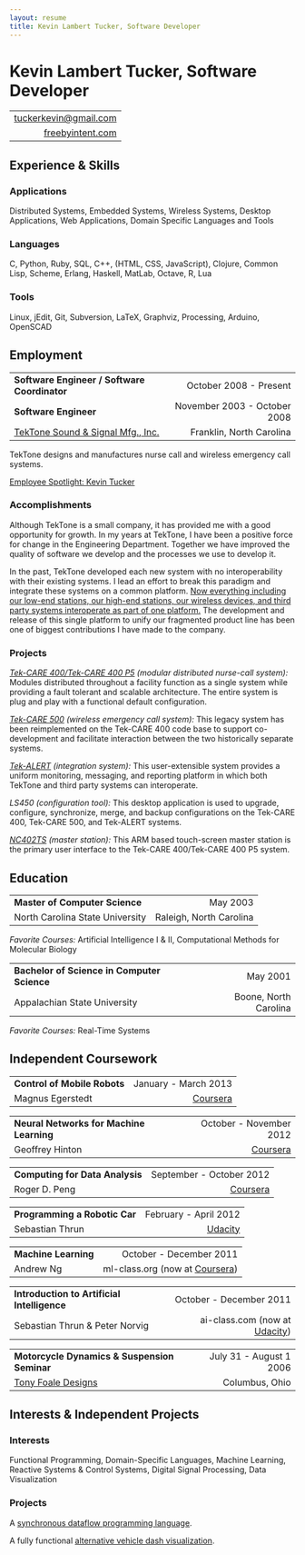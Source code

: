 ```yaml
---
layout: resume
title: Kevin Lambert Tucker, Software Developer
---
```


# Kevin Lambert Tucker, Software Developer

|                                                                 |
|----------------------------------------------------------------:|
| [tuckerkevin@gmail.com <i class="fa fa-envelope-o"></i>][gmail] |
| [freebyintent.com <i class="fa fa-globe"></i>][freebyintent]    |

## <i class="fa fa-check-square-o"></i> Experience & Skills

### Applications
Distributed Systems, Embedded Systems, Wireless Systems, Desktop Applications, Web Applications, Domain Specific Languages and Tools

### Languages
C, Python, Ruby, SQL, C++, (HTML, CSS, JavaScript), Clojure, Common Lisp, Scheme, Erlang, Haskell, MatLab, Octave, R, Lua

### Tools
Linux, jEdit, Git, Subversion, LaTeX, Graphviz, Processing, Arduino, OpenSCAD

## <i class="fa fa-briefcase"></i> Employment

|                                              |                              |
|----------------------------------------------|-----------------------------:|
| **Software Engineer / Software Coordinator** | October 2008 - Present       |
| **Software Engineer**                        | November 2003 - October 2008 |
| [TekTone Sound & Signal Mfg., Inc.][tektone] | Franklin, North Carolina     |

TekTone designs and manufactures nurse call and wireless emergency call systems.

[Employee Spotlight: Kevin Tucker][spotlight]

### Accomplishments

Although TekTone is a small company, it has provided me with a good opportunity for growth. In my years at TekTone, I have been a positive force for change in the Engineering Department. Together we have improved the quality of software we develop and the processes we use to develop it.

In the past, TekTone developed each new system with no interoperability with their existing systems. I lead an effort to break this paradigm and integrate these systems on a common platform. [Now everything including our low-end stations, our high-end stations, our wireless devices, and third party systems interoperate as part of one platform.][tekcare] The development and release of this single platform to unify our fragmented product line has been one of biggest contributions I have made to the company.

### Projects
[*Tek-CARE 400/Tek-CARE 400 P5*][tekcare400] *(modular distributed nurse-call system):* Modules distributed throughout a facility function as a single system while providing a fault tolerant and scalable architecture. The entire system is plug and play with a functional default configuration.

[*Tek-CARE 500*][tekcare500] *(wireless emergency call system):* This legacy system has been reimplemented on the Tek-CARE 400 code base to support co-development and facilitate interaction between the two historically separate systems.

[*Tek-ALERT*][tekalert] *(integration system):* This user-extensible system provides a uniform monitoring, messaging, and reporting platform in which both TekTone and third party systems can interoperate.

*LS450* *(configuration tool):* This desktop application is used to upgrade, configure, synchronize, merge, and backup configurations on the Tek-CARE 400, Tek-CARE 500, and Tek-ALERT systems.

[*NC402TS*][nc402ts] *(master station):* This ARM based touch-screen master station is the primary user interface to the Tek-CARE 400/Tek-CARE 400 P5 system.

## <i class="fa fa-graduation-cap"></i> Education

|                                             |                         |
|---------------------------------------------|------------------------:|
| **Master of Computer Science**              | May 2003                |
| North Carolina State University             | Raleigh, North Carolina |

*Favorite Courses:* Artificial Intelligence I & II, Computational Methods for Molecular Biology

|                                             |                         |
|---------------------------------------------|------------------------:|
| **Bachelor of Science in Computer Science** | May 2001                |
| Appalachian State University                | Boone, North Carolina   |

*Favorite Courses:* Real-Time Systems

## <i class="fa fa-book"></i> Independent Coursework

|                                              |                                            |
|----------------------------------------------|-------------------------------------------:|
| **Control of Mobile Robots**                 | January - March 2013                       |
| Magnus Egerstedt                             | [Coursera][coursera]                       |

|                                              |                                            |
|----------------------------------------------|-------------------------------------------:|
| **Neural Networks for Machine Learning**     | October - November 2012                    |
| Geoffrey Hinton                              | [Coursera][coursera]                       |

|                                              |                                            |
|----------------------------------------------|-------------------------------------------:|
| **Computing for Data Analysis**              | September - October 2012                   |
| Roger D. Peng                                | [Coursera][coursera]                       |

|                                              |                                            |
|----------------------------------------------|-------------------------------------------:|
| **Programming a Robotic Car**                | February - April 2012                      |
| Sebastian Thrun                              | [Udacity][udacity]                         |

|                                              |                                            |
|----------------------------------------------|-------------------------------------------:|
| **Machine Learning**                         | October - December 2011                    |
| Andrew Ng                                    | ml-class.org (now at [Coursera][coursera]) |

|                                              |                                            |
|----------------------------------------------|-------------------------------------------:|
| **Introduction to Artificial Intelligence**  | October - December 2011                    |
| Sebastian Thrun & Peter Norvig               | ai-class.com (now at [Udacity][udacity])   |

|                                              |                                            |
|----------------------------------------------|-------------------------------------------:|
| **Motorcycle Dynamics & Suspension Seminar** | July 31 - August 1 2006                    |
| [Tony Foale Designs][tonyfoale]              | Columbus, Ohio                             |


## <i class="fa fa-heart"></i> Interests & Independent Projects

### Interests
Functional Programming, Domain-Specific Languages, Machine Learning, Reactive Systems & Control Systems, Digital Signal Processing, Data Visualization

### Projects

A [synchronous dataflow programming language][dataflow].

A fully functional [alternative vehicle dash visualization][dash].

[gmail]:        mailto://tuckerkevin@gmail.com

[freebyintent]: http://freebyintent.com
[dataflow]:     /posts/dataflow
[dash]:         /posts/dash

[tektone]:      http://www.tektone.com
[spotlight]:    http://tektone.com/tektalk102.htm#article2
[tekcare400]:   http://tektone.com/tekcare400.htm
[tekcare500]:   http://tektone.com/tekcare500.htm
[tekalert]:     http://tektone.com/blog/archives/1392
[nc402ts]:      http://tektone.com/blog/archives/1380
[tekcare]:      http://tektone.com/blog/archives/660

[coursera]:     http://coursera.org
[udacity]:      http://udacity.com
[tonyfoale]:    http://www.tonyfoale.com

